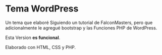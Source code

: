 Tema WordPress
======
Un tema que elaboré Siguiendo un tutorial de FalconMasters, pero que adicionalmente le agregué bootstrap y las Funciones PHP de WordPress.

Esta Version **es funcional**.


Elaborado con HTML, CSS y PHP.
